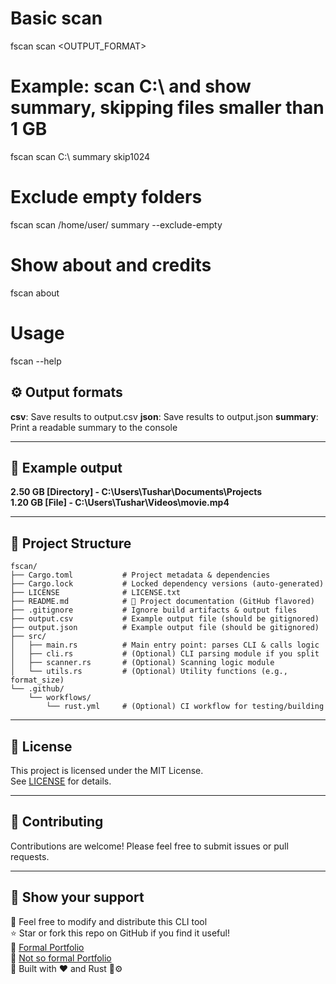 # Basic scan
fscan scan <PATH> <OUTPUT_FORMAT>

# Example: scan C:\ and show summary, skipping files smaller than 1 GB
fscan scan C:\ summary skip1024

# Exclude empty folders
fscan scan /home/user/ summary --exclude-empty

# Show about and credits
fscan about

# Usage
fscan --help


## ⚙️ Output formats

**csv**: Save results to output.csv
**json**: Save results to output.json
**summary**: Print a readable summary to the console

---

## 📂 Example output

**2.50 GB [Directory] - C:\Users\Tushar\Documents\Projects**  
**1.20 GB [File] - C:\Users\Tushar\Videos\movie.mp4**


---

## 📁 Project Structure
```
fscan/
├── Cargo.toml           # Project metadata & dependencies
├── Cargo.lock           # Locked dependency versions (auto-generated)
├── LICENSE              # LICENSE.txt
├── README.md            # 📄 Project documentation (GitHub flavored)
├── .gitignore           # Ignore build artifacts & output files
├── output.csv           # Example output file (should be gitignored)
├── output.json          # Example output file (should be gitignored)
├── src/
│   ├── main.rs          # Main entry point: parses CLI & calls logic
│   ├── cli.rs           # (Optional) CLI parsing module if you split
│   ├── scanner.rs       # (Optional) Scanning logic module
│   └── utils.rs         # (Optional) Utility functions (e.g., format_size)
└── .github/
    └── workflows/
        └── rust.yml     # (Optional) CI workflow for testing/building
```
---

## 📝 License

This project is licensed under the MIT License.  
See [LICENSE](LICENSE) for details.

---

## 🙌 Contributing

Contributions are welcome! Please feel free to submit issues or pull requests.

---

## 💖 Show your support
🌱 Feel free to modify and distribute this CLI tool  
⭐️ Star or fork this repo on GitHub if you find it useful!  
🔗 [Formal Portfolio](https://swap72.github.io/portfolio/)  
🔗 [Not so formal Portfolio](http://swapnil.bio.link/)  
🚀 Built with ❤️ and Rust 🦀⚙️
